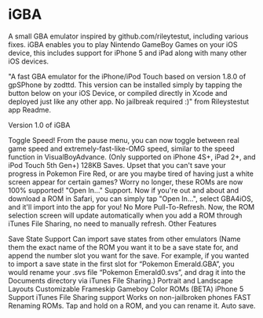 iGBA
=======
A small GBA emulator inspired by github.com/rileytestut, including various fixes.
iGBA enables you to play Nintendo GameBoy Games on your iOS device, this includes support for iPhone 5 and iPad along with many other iOS devices.

"A fast GBA emulator for the iPhone/iPod Touch based on version 1.8.0 of gpSPhone by zodttd. This version can be installed simply by tapping the button below on your iOS Device, or compiled directly in Xcode and deployed just like any other app. No jailbreak required :)" from Rileystestut app Readme.

Version 1.0 of iGBA

Toggle Speed! From the pause menu, you can now toggle between real game speed and extremely-fast-like-OMG speed, similar to the speed function in VisualBoyAdvance. (Only supported on iPhone 4S+, iPad 2+, and iPod Touch 5th Gen+)
128KB Saves. Upset that you can't save your progress in Pokemon Fire Red, or are you maybe tired of having just a white screen appear for certain games? Worry no longer, these ROMs are now 100% supported!
"Open In…" Support. Now if you're out and about and download a ROM in Safari, you can simply tap "Open In…", select GBA4iOS, and it'll import into the app for you!
No More Pull-To-Refresh. Now, the ROM selection screen will update automatically when you add a ROM through iTunes File Sharing, no need to manually refresh.
Other Features

Save State Support
Can import save states from other emulators (Name them the exact name of the ROM you want it to be a save state for, and append the number slot you want for the save. For example, if you wanted to import a save state in the first slot for “Pokemon Emerald.GBA”, you would rename your .svs file “Pokemon Emerald0.svs”, and drag it into the Documents directory via iTunes File Sharing.)
Portrait and Landscape Layouts
Customizable Frameskip
Gameboy Color ROMs (BETA)
iPhone 5 Support
iTunes File Sharing support
Works on non-jailbroken phones
FAST
Renaming ROMs. Tap and hold on a ROM, and you can rename it.
Auto save.

